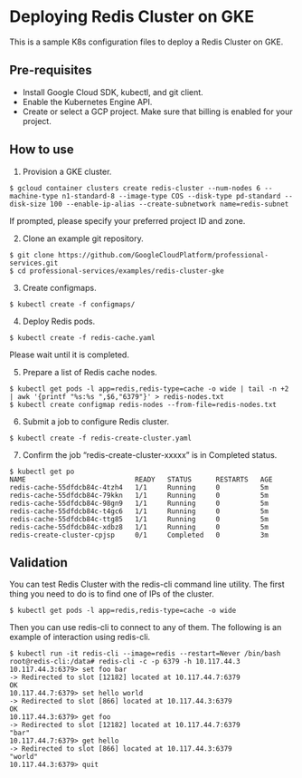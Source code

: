 # Deploying Redis Cluster on GKE

This is a sample K8s configuration files to deploy a Redis Cluster on GKE.


## Pre-requisites

- Install Google Cloud SDK, kubectl, and git client.
- Enable the Kubernetes Engine API.
- Create or select a GCP project. Make sure that billing is enabled for your project.


## How to use

1. Provision a GKE cluster.

 ```
 $ gcloud container clusters create redis-cluster --num-nodes 6 --machine-type n1-standard-8 --image-type COS --disk-type pd-standard --disk-size 100 --enable-ip-alias --create-subnetwork name=redis-subnet
 ```
 If prompted, please specify your preferred project ID and zone.

2. Clone an example git repository.
 ```
 $ git clone https://github.com/GoogleCloudPlatform/professional-services.git
 $ cd professional-services/examples/redis-cluster-gke
 ```

3. Create configmaps.
 ```
 $ kubectl create -f configmaps/
 ```

4. Deploy Redis pods.
 ```
 $ kubectl create -f redis-cache.yaml
 ```
 Please wait until it is completed.

5. Prepare a list of Redis cache nodes.
 ```
 $ kubectl get pods -l app=redis,redis-type=cache -o wide | tail -n +2 | awk '{printf "%s:%s ",$6,"6379"}' > redis-nodes.txt
 $ kubectl create configmap redis-nodes --from-file=redis-nodes.txt
 ```

6. Submit a job to configure Redis cluster.
 ```
 $ kubectl create -f redis-create-cluster.yaml
 ```

7. Confirm the job “redis-create-cluster-xxxxx” is in Completed status.
 ```
 $ kubectl get po
 NAME                           READY   STATUS      RESTARTS   AGE
 redis-cache-55dfdcb84c-4tzh4   1/1     Running     0          5m
 redis-cache-55dfdcb84c-79kkn   1/1     Running     0          5m
 redis-cache-55dfdcb84c-98gn9   1/1     Running     0          5m
 redis-cache-55dfdcb84c-t4gc6   1/1     Running     0          5m
 redis-cache-55dfdcb84c-ttg85   1/1     Running     0          5m
 redis-cache-55dfdcb84c-xdbz8   1/1     Running     0          5m
 redis-create-cluster-cpjsp     0/1     Completed   0          3m
 ```


## Validation

You can test Redis Cluster with the redis-cli command line utility. The first thing you need to do is to find one of IPs of the cluster.

```
$ kubectl get pods -l app=redis,redis-type=cache -o wide
```

Then you can use redis-cli to connect to any of them. The following is an example of interaction using redis-cli.

```
$ kubectl run -it redis-cli --image=redis --restart=Never /bin/bash
root@redis-cli:/data# redis-cli -c -p 6379 -h 10.117.44.3
10.117.44.3:6379> set foo bar
-> Redirected to slot [12182] located at 10.117.44.7:6379
OK
10.117.44.7:6379> set hello world
-> Redirected to slot [866] located at 10.117.44.3:6379
OK
10.117.44.3:6379> get foo
-> Redirected to slot [12182] located at 10.117.44.7:6379
"bar"
10.117.44.7:6379> get hello
-> Redirected to slot [866] located at 10.117.44.3:6379
"world"
10.117.44.3:6379> quit
```
